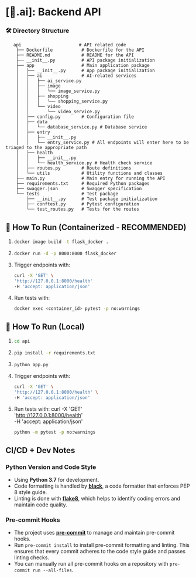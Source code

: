# [🛒.ai]: Backend API

### 🛠️ Directory Structure

```
   api                      # API related code
    ├── Dockerfile           # Dockerfile for the API
    ├── README.md            # README for the API
    ├── __init__.py          # API package initialization
    ├── app                  # Main application package
    │   ├── __init__.py      # App package initialization
    │   ├── ai               # AI-related services
    │   │   ├── ai_service.py
    │   │   ├── image
    │   │   │   └── image_service.py
    │   │   ├── shopping
    │   │   │   └── shopping_service.py
    │   │   └── video
    │   │       └── video_service.py
    │   ├── config.py        # Configuration file
    │   ├── data
    │   │   └── database_service.py # Database service
    │   ├── entry
    │   │   ├── __init__.py
    │   │   └── entry_service.py # All endpoints will enter here to be triaged to the appropriate path
    │   ├── health
    │   │   ├── __init__.py
    │   │   └── health_service.py # Health check service
    │   ├── routes.py        # Route definitions
    │   └── utils            # Utility functions and classes
    ├── main.py              # Main entry for running the API
    ├── requirements.txt     # Required Python packages
    ├── swagger.json         # Swagger specification
    └── tests                # Test package
        ├── __init__.py      # Test package initialization
        ├── conftest.py      # Pytest configuration
        └── test_routes.py   # Tests for the routes
```

## 🧭 How To Run (Containerized - RECOMMENDED)

1. ```sh
   docker image build -t flask_docker .
   ```

2. ```sh
   docker run -d -p 8000:8000 flask_docker
   ```

3. Trigger endpoints with:
   ```sh
   curl -X 'GET' \
   'http://127.0.0.1:8000/health'
   -H 'accept: application/json'
   ```

4. Run tests with:
   ```sh
   docker exec <container_id> pytest -p no:warnings
   ```

## 🧭 How To Run (Local)

1. ```sh
   cd api
   ```

2. ```sh
   pip install -r requirements.txt
   ```

3. ```sh
   python app.py
   ```

4. Trigger endpoints with:
   ```sh
   curl -X 'GET' \
   'http://127.0.0.1:8000/health' \
   -H 'accept: application/json'
   ```

5. Run tests with:   curl -X 'GET' \
   'http://127.0.0.1:8000/health' \
   -H 'accept: application/json'
   ```sh
   python -m pytest -p no:warnings
   ```

## CI/CD + Dev Notes

### Python Version and Code Style
- Using **Python 3.7** for development.
- Code formatting is handled by [**black**](https://black.readthedocs.io/en/stable/), a code formatter that enforces PEP 8 style guide.
- Linting is done with [**flake8**](https://flake8.pycqa.org/en/latest/), which helps to identify coding errors and maintain code quality.

### Pre-commit Hooks
- The project uses [**pre-commit**](https://pre-commit.com/) to manage and maintain pre-commit hooks.
- Run `pre-commit install` to install pre-commit formatting and linting. This ensures that every commit adheres to the code style guide and passes linting checks.
- You can manually run all pre-commit hooks on a repository with `pre-commit run --all-files`.
